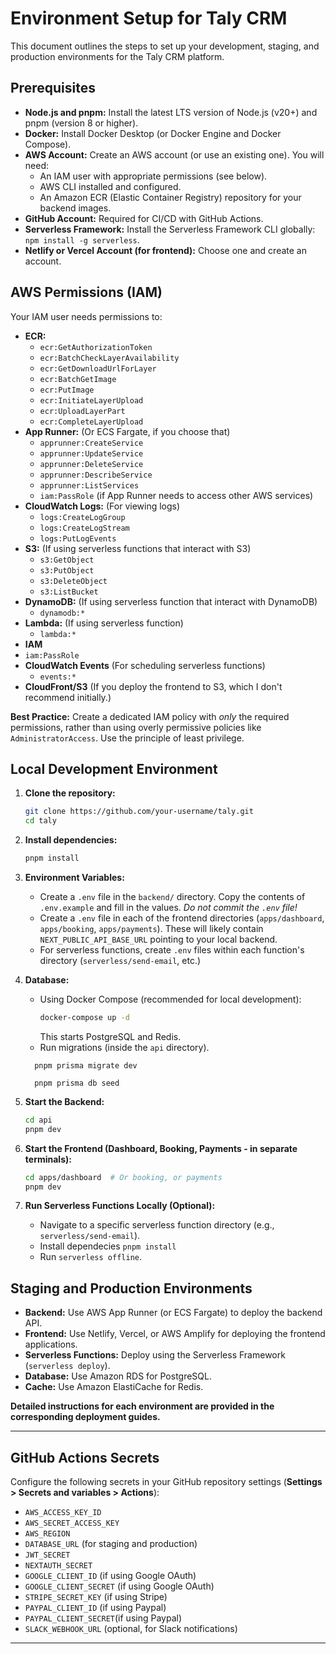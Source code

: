 # Environment Setup for Taly CRM

This document outlines the steps to set up your development, staging, and production environments for the Taly CRM platform.

## Prerequisites

-   **Node.js and pnpm:** Install the latest LTS version of Node.js (v20+) and pnpm (version 8 or higher).
-   **Docker:** Install Docker Desktop (or Docker Engine and Docker Compose).
-   **AWS Account:**  Create an AWS account (or use an existing one). You will need:
    -   An IAM user with appropriate permissions (see below).
    -   AWS CLI installed and configured.
    -   An Amazon ECR (Elastic Container Registry) repository for your backend images.
-   **GitHub Account:** Required for CI/CD with GitHub Actions.
-   **Serverless Framework:** Install the Serverless Framework CLI globally: `npm install -g serverless`.
-   **Netlify or Vercel Account (for frontend):** Choose one and create an account.

## AWS Permissions (IAM)

Your IAM user needs permissions to:

*   **ECR:**
    *   `ecr:GetAuthorizationToken`
    *   `ecr:BatchCheckLayerAvailability`
    *   `ecr:GetDownloadUrlForLayer`
    *   `ecr:BatchGetImage`
    *   `ecr:PutImage`
    *   `ecr:InitiateLayerUpload`
    *   `ecr:UploadLayerPart`
    *   `ecr:CompleteLayerUpload`
*   **App Runner:** (Or ECS Fargate, if you choose that)
    *   `apprunner:CreateService`
    *   `apprunner:UpdateService`
    *   `apprunner:DeleteService`
    *   `apprunner:DescribeService`
    *   `apprunner:ListServices`
    *   `iam:PassRole` (if App Runner needs to access other AWS services)
*   **CloudWatch Logs:** (For viewing logs)
    *   `logs:CreateLogGroup`
    *   `logs:CreateLogStream`
    *   `logs:PutLogEvents`
*   **S3:** (If using serverless functions that interact with S3)
    *   `s3:GetObject`
    *   `s3:PutObject`
    *   `s3:DeleteObject`
    *   `s3:ListBucket`
* **DynamoDB:** (If using serverless function that interact with DynamoDB)
  * `dynamodb:*`
* **Lambda:** (If using serverless function)
  *  `lambda:*`
*  **IAM**
  *  `iam:PassRole`
* **CloudWatch Events** (For scheduling serverless functions)
  * `events:*`
* **CloudFront/S3** (If you deploy the frontend to S3, which I don't recommend initially.)

**Best Practice:**  Create a dedicated IAM policy with *only* the required permissions, rather than using overly permissive policies like `AdministratorAccess`.  Use the principle of least privilege.

## Local Development Environment

1.  **Clone the repository:**

    ```bash
    git clone https://github.com/your-username/taly.git
    cd taly
    ```

2.  **Install dependencies:**

    ```bash
    pnpm install
    ```

3.  **Environment Variables:**

    *   Create a `.env` file in the `backend/` directory.  Copy the contents of `.env.example` and fill in the values.  *Do not commit the `.env` file!*
    *   Create a `.env` file in each of the frontend directories (`apps/dashboard`, `apps/booking`, `apps/payments`).  These will likely contain `NEXT_PUBLIC_API_BASE_URL` pointing to your local backend.
    *   For serverless functions, create `.env` files within each function's directory (`serverless/send-email`, etc.)

4.  **Database:**

    *   Using Docker Compose (recommended for local development):
        ```bash
        docker-compose up -d
        ```
        This starts PostgreSQL and Redis.
    *  Run migrations (inside the `api` directory).
      ```
        pnpm prisma migrate dev
      ```
      ```
        pnpm prisma db seed
      ```

5.  **Start the Backend:**

    ```bash
    cd api
    pnpm dev
    ```

6.  **Start the Frontend (Dashboard, Booking, Payments - in separate terminals):**

    ```bash
    cd apps/dashboard  # Or booking, or payments
    pnpm dev
    ```

7.  **Run Serverless Functions Locally (Optional):**
    *   Navigate to a specific serverless function directory (e.g., `serverless/send-email`).
    *  Install dependecies `pnpm install`
    *   Run `serverless offline`.

## Staging and Production Environments

-   **Backend:** Use AWS App Runner (or ECS Fargate) to deploy the backend API.
-   **Frontend:** Use Netlify, Vercel, or AWS Amplify for deploying the frontend applications.
-   **Serverless Functions:** Deploy using the Serverless Framework (`serverless deploy`).
-   **Database:** Use Amazon RDS for PostgreSQL.
-   **Cache:** Use Amazon ElastiCache for Redis.

**Detailed instructions for each environment are provided in the corresponding deployment guides.**

---

## GitHub Actions Secrets

Configure the following secrets in your GitHub repository settings (**Settings > Secrets and variables > Actions**):

*   `AWS_ACCESS_KEY_ID`
*   `AWS_SECRET_ACCESS_KEY`
*   `AWS_REGION`
*   `DATABASE_URL` (for staging and production)
*   `JWT_SECRET`
*   `NEXTAUTH_SECRET`
*   `GOOGLE_CLIENT_ID` (if using Google OAuth)
*   `GOOGLE_CLIENT_SECRET` (if using Google OAuth)
*   `STRIPE_SECRET_KEY` (if using Stripe)
*  `PAYPAL_CLIENT_ID` (if using Paypal)
*  `PAYPAL_CLIENT_SECRET`(if using Paypal)
* `SLACK_WEBHOOK_URL` (optional, for Slack notifications)

---
